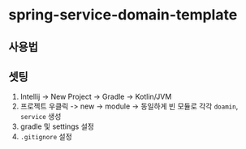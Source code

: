 # spring-service-domain-template

## 사용법

## 셋팅
1. Intellij -> New Project -> Gradle -> Kotlin/JVM
2. 프로젝트 우클릭 -> new -> module -> 동일하게 빈 모듈로 각각 `doamin`, `service` 생성
3. gradle 및 settings 설정
4. `.gitignore` 설정
